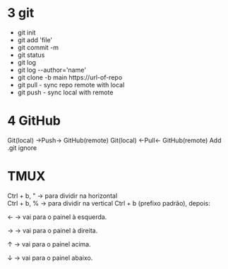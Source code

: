 # 3 git
- git init
- git add 'file'
- git commit -m
- git status
- git log
- git log --author='name'
- git clone -b main https://url-of-repo
- git pull - sync repo remote with local 
- git push - sync local with remote


# 4 GitHub
Git(local) ->Push-> GitHub(remote)
Git(local) <-Pull<- GitHub(remote)
Add .git ignore 


# TMUX
Ctrl + b, "  → para dividir na horizontal  
Ctrl + b, %  → para dividir na vertical
Ctrl + b (prefixo padrão), depois:

← → vai para o painel à esquerda.

→ → vai para o painel à direita.

↑ → vai para o painel acima.

↓ → vai para o painel abaixo.

